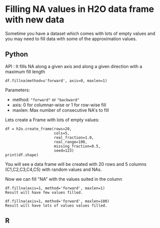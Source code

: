 # Filling NA values in H2O data frame with new data #

Sometime you have a dataset which comes with lots of empty values and you may need to fill data with some of the approximation values. 

## Python ##
API : It fills NA along a given axis and along a given direction with a maximum fill length
```
df.fillna(method=u'forward', axis=0, maxlen=1)
```
Parameters:
 - method: ``"forward"`` or ``"backward"``
 - axis:  0 for columnar-wise or 1 for row-wise fill
 - maxlen: Max number of consecutive NA's to fill

Lets create a Frame with lots of empty values:
```
df = h2o.create_frame(rows=20,
                      cols=5,
                      real_fraction=1.0,
                      real_range=100,
                      missing_fraction=0.5,
                      seed=123) 
print(df.shape)                      
```
You will see a data frame will be created with 20 rows and 5 columns (C1,C2,C3,C4,C5) with random values and NAs.

Now we can fill "NA" with the values suited in the column
```
df.fillna(axis=1, method='forward', maxlen=1)
Result will have few values filled. 

df.fillna(axis=1, method='forward', maxlen=100)
Result will have lots of values values filled. 
```

## R ## 
